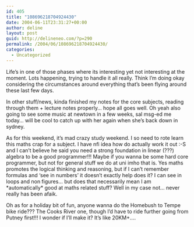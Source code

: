 ```yaml
---
id: 405
title: "108696218704924430"
date: 2004-06-11T23:31:27+00:00
author: deline
layout: post
guid: http://delineneo.com/?p=290
permalink: /2004/06/108696218704924430/
categories:
  - Uncategorized
---
```

Life&#8217;s in one of those phases where its interesting yet not interesting at the moment. Lots happening, trying to handle it all really. Think I&#8217;m doing okay considering the circumstances around everything that&#8217;s been flying around these last few days.

In other stuff/news, kinda finished my notes for the core subjects, reading through them + lecture notes properly&#8230; hope all goes well. Oh yeah also going to see some music at newtown in a few weeks, sal msg-ed me today&#8230; will be cool to catch up with her again when she&#8217;s back down in sydney.

As for this weekend, it&#8217;s mad crazy study weekend. I so need to rote learn this maths crap for a subject. I have nfi idea how do actually work it out :-S and I can&#8217;t believe he said you need a strong foundation in linear (???) algebra to be a good programmer!!! Maybe if you wanna be some hard core programmer, but not for general stuff we do at uni imho that is. Yes maths promotes the logical thinking and reasoning, but if I can&#8217;t remember formulas and &#8216;see in numbers&#8217; it doesn&#8217;t exactly help does it? I can see in loops and non figures&#8230; but does that necessarily mean I am \*automatically\* good at maths related stuff? Well in my case not&#8230; never really has been afaik.

Oh as for a holiday bit of fun, anyone wanna do the Homebush to Tempe bike ride??? The Cooks River one, though I&#8217;d have to ride further going from Putney first!!! I wonder if I&#8217;ll make it? It&#8217;s like 20KM+&#8230;.